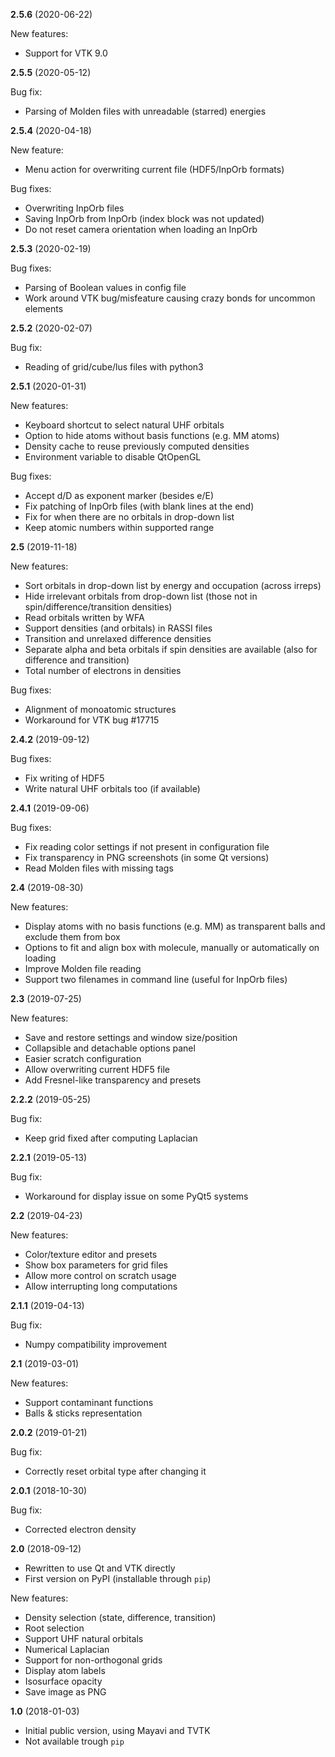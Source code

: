 **2.5.6** (2020-06-22)

New features:
* Support for VTK 9.0

**2.5.5** (2020-05-12)

Bug fix:
* Parsing of Molden files with unreadable (starred) energies

**2.5.4** (2020-04-18)

New feature:
* Menu action for overwriting current file (HDF5/InpOrb formats)

Bug fixes:
* Overwriting InpOrb files
* Saving InpOrb from InpOrb (index block was not updated)
* Do not reset camera orientation when loading an InpOrb

**2.5.3** (2020-02-19)

Bug fixes:
* Parsing of Boolean values in config file
* Work around VTK bug/misfeature causing crazy bonds for uncommon elements

**2.5.2** (2020-02-07)

Bug fix:
* Reading of grid/cube/lus files with python3

**2.5.1** (2020-01-31)

New features:
* Keyboard shortcut to select natural UHF orbitals
* Option to hide atoms without basis functions (e.g. MM atoms)
* Density cache to reuse previously computed densities
* Environment variable to disable QtOpenGL

Bug fixes:
* Accept d/D as exponent marker (besides e/E)
* Fix patching of InpOrb files (with blank lines at the end)
* Fix for when there are no orbitals in drop-down list
* Keep atomic numbers within supported range

**2.5** (2019-11-18)

New features:
* Sort orbitals in drop-down list by energy and occupation (across irreps)
* Hide irrelevant orbitals from drop-down list (those not in spin/difference/transition densities)
* Read orbitals written by WFA
* Support densities (and orbitals) in RASSI files
* Transition and unrelaxed difference densities
* Separate alpha and beta orbitals if spin densities are available (also for difference and transition)
* Total number of electrons in densities

Bug fixes:
* Alignment of monoatomic structures
* Workaround for VTK bug #17715

**2.4.2** (2019-09-12)

Bug fixes:
* Fix writing of HDF5
* Write natural UHF orbitals too (if available)

**2.4.1** (2019-09-06)

Bug fixes:
* Fix reading color settings if not present in configuration file
* Fix transparency in PNG screenshots (in some Qt versions)
* Read Molden files with missing tags

**2.4** (2019-08-30)

New features:
* Display atoms with no basis functions (e.g. MM) as transparent balls and exclude them from box
* Options to fit and align box with molecule, manually or automatically on loading
* Improve Molden file reading
* Support two filenames in command line (useful for InpOrb files)

**2.3** (2019-07-25)

New features:
* Save and restore settings and window size/position
* Collapsible and detachable options panel
* Easier scratch configuration
* Allow overwriting current HDF5 file
* Add Fresnel-like transparency and presets

**2.2.2** (2019-05-25)

Bug fix:
* Keep grid fixed after computing Laplacian

**2.2.1** (2019-05-13)

Bug fix:
* Workaround for display issue on some PyQt5 systems

**2.2** (2019-04-23)

New features:
* Color/texture editor and presets
* Show box parameters for grid files
* Allow more control on scratch usage
* Allow interrupting long computations

**2.1.1** (2019-04-13)

Bug fix:
* Numpy compatibility improvement

**2.1** (2019-03-01)

New features:
* Support contaminant functions
* Balls & sticks representation

**2.0.2** (2019-01-21)

Bug fix:
* Correctly reset orbital type after changing it

**2.0.1** (2018-10-30)

Bug fix:
* Corrected electron density

**2.0** (2018-09-12)
* Rewritten to use Qt and VTK directly
* First version on PyPI (installable through `pip`)

New features:
* Density selection (state, difference, transition)
* Root selection
* Support UHF natural orbitals
* Numerical Laplacian
* Support for non-orthogonal grids
* Display atom labels
* Isosurface opacity
* Save image as PNG

**1.0** (2018-01-03)
* Initial public version, using Mayavi and TVTK
* Not available trough `pip`
